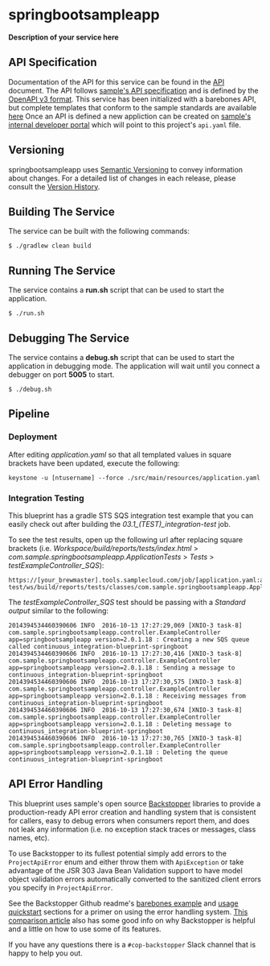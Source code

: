 springbootsampleapp
==================

**Description of your service here**

## API Specification
Documentation of the API for this service can be found in the [API](api.yaml) document. The API follows
[sample's API specification](https://confluence.sample.com/display/NEA/API+Standards) and is defined by the
[OpenAPI v3 format](https://github.com/OAI/OpenAPI-Specification/blob/master/versions/3.0.0.md). This service has been
initialized with a barebones API, but complete templates that conform to the sample standards are available [here](https://confluence.sample.com/display/NEA/OpenAPI+v3+Templates)
Once an API is defined a new appliction can be created on [sample's internal developer portal](https://developer.sampletech.com/)
which will point to this project's `api.yaml` file.

## Versioning
springbootsampleapp uses [Semantic Versioning](http://semver.org) to convey information about changes.  For a detailed list of
changes in each release, please consult the [Version History](CHANGES.md).

## Building The Service
The service can be built with the following commands:

```
$ ./gradlew clean build
```

## Running The Service
The service contains a **run.sh** script that can be used to start the application.

```
$ ./run.sh
```

## Debugging The Service
The service contains a **debug.sh** script that can be used to start the application in debugging mode.  The application
will wait until you connect a debugger on port **5005** to start.

```
$ ./debug.sh
```

## Pipeline
### Deployment
After editing *application.yaml* so that all templated values in square brackets have been updated, execute the following:

```
keystone -u [ntusername] --force ./src/main/resources/application.yaml 
```

### Integration Testing
This blueprint has a gradle STS SQS integration test example that you can easily check out after building the *03.1_(TEST)_integration-test* job.

To see the test results, open up the following url after replacing square brackets (i.e. *Workspace/build/reports/tests/index.html* > *com.sample.springbootsampleapp.ApplicationTests* > *Tests* > *testExampleController_SQS*):

```
https://[your_brewmaster].tools.samplecloud.com/job/[application.yaml:application.name]/job/Test/job/03.1_(TEST)_integration-test/ws/build/reports/tests/classes/com.sample.springbootsampleapp.ApplicationTests.html#tab1
```

The *testExampleController_SQS* test should be passing with a *Standard output* similar to the following:

```
2014394534460390606 INFO  2016-10-13 17:27:29,069 [XNIO-3 task-8] com.sample.springbootsampleapp.controller.ExampleController app=springbootsampleapp version=2.0.1.18 : Creating a new SQS queue called continuous_integration-blueprint-springboot
2014394534460390606 INFO  2016-10-13 17:27:30,416 [XNIO-3 task-8] com.sample.springbootsampleapp.controller.ExampleController app=springbootsampleapp version=2.0.1.18 : Sending a message to continuous_integration-blueprint-springboot
2014394534460390606 INFO  2016-10-13 17:27:30,575 [XNIO-3 task-8] com.sample.springbootsampleapp.controller.ExampleController app=springbootsampleapp version=2.0.1.18 : Receiving messages from continuous_integration-blueprint-springboot
2014394534460390606 INFO  2016-10-13 17:27:30,674 [XNIO-3 task-8] com.sample.springbootsampleapp.controller.ExampleController app=springbootsampleapp version=2.0.1.18 : Deleting message to continuous_integration-blueprint-springboot
2014394534460390606 INFO  2016-10-13 17:27:30,765 [XNIO-3 task-8] com.sample.springbootsampleapp.controller.ExampleController app=springbootsampleapp version=2.0.1.18 : Deleting the queue continuous_integration-blueprint-springboot
```

## API Error Handling

This blueprint uses sample's open source [Backstopper](https://github.com/sample-Inc/backstopper) libraries to provide a 
production-ready API error creation and handling system that is consistent for callers, easy to debug errors when 
consumers report them, and does not leak any information (i.e. no exception stack traces or messages, class names, etc).

To use Backstopper to its fullest potential simply add errors to the `ProjectApiError` enum and either throw them with 
`ApiException` or take advantage of the JSR 303 Java Bean Validation support to have model object validation errors 
automatically converted to the sanitized client errors you specify in `ProjectApiError`.

See the Backstopper Github readme's [barebones example](https://github.com/sample-Inc/backstopper#barebones-example-assumes-framework-integration-is-already-done)
and [usage quickstart](https://github.com/sample-Inc/backstopper#quickstart---usage) sections for a primer on using
the error handling system. [This comparison article](https://confluence.sample.com/pages/viewpage.action?pageId=181366686)
also has some good info on why Backstopper is helpful and a little on how to use some of its features. 

If you have any questions there is a `#cop-backstopper` Slack channel that is happy to help you out.